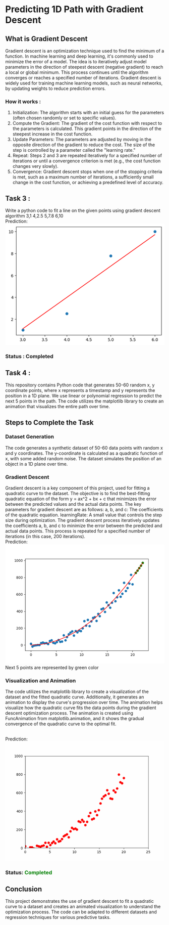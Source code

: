 # Predicting 1D Path with Gradient Descent
## What is Gradient Descent
Gradient descent is an optimization technique used to find the minimum of a function. In machine learning and deep learning, it's commonly used to minimize the error of a model. The idea is to iteratively adjust model parameters in the direction of steepest descent (negative gradient) to reach a local or global minimum. This process continues until the algorithm converges or reaches a specified number of iterations. Gradient descent is widely used for training machine learning models, such as neural networks, by updating weights to reduce prediction errors.
### How it works :
1. Initialization: The algorithm starts with an initial guess for the parameters (often chosen randomly or set to specific values).
2. Compute the Gradient: The gradient of the cost function with respect to the parameters is calculated. This gradient points in the direction of the steepest increase in the cost function.
3. Update Parameters: The parameters are adjusted by moving in the opposite direction of the gradient to reduce the cost. The size of the step is controlled by a parameter called the "learning rate."
4. Repeat: Steps 2 and 3 are repeated iteratively for a specified number of iterations or until a convergence criterion is met (e.g., the cost function changes very slowly).
5. Convergence: Gradient descent stops when one of the stopping criteria is met, such as a maximum number of iterations, a sufficiently small change in the cost function, or achieving a predefined level of accuracy.

## Task 3 :
Write a python code to fit a line on the given points using gradient descent algorithm
3,1
4,2.5
5,7.8
6,10
<br/>Prediction: <img src="./reg_t3.png" alt="Best fitted curve for 4 point" /> 
### Status : Completed

## Task 4 :
This repository contains Python code that generates 50-60 random x, y coordinate points, where x represents a timestamp and y represents the position in a 1D plane. We use linear or polynomial regression to predict the next 5 points in the path. The code utilizes the matplotlib library to create an animation that visualizes the entire path over time.

## Steps to Complete the Task
### Dataset Generation
The code generates a synthetic dataset of 50-60 data points with random x and y coordinates. The y-coordinate is calculated as a quadratic function of x, with some added random noise. The dataset simulates the position of an object in a 1D plane over time.
### Gradient Descent
Gradient descent is a key component of this project, used for fitting a quadratic curve to the dataset. The objective is to find the best-fitting quadratic equation of the form y = ax^2 + bx + c that minimizes the error between the predicted values and the actual data points. The key parameters for gradient descent are as follows:
a, b, and c: The coefficients of the quadratic equation.
learningRate: A small value that controls the step size during optimization.
The gradient descent process iteratively updates the coefficients a, b, and c to minimize the error between the predicted and actual data points. This process is repeated for a specified number of iterations (in this case, 200 iterations).
<br/>
Prediction: <img src="./Figure_1.png" alt="Regression" /> <br/>
Next 5 points are represented by green color
### Visualization and Animation
The code utilizes the matplotlib library to create a visualization of the dataset and the fitted quadratic curve. Additionally, it generates an animation to display the curve's progression over time. The animation helps visualize how the quadratic curve fits the data points during the gradient descent optimization process.
The animation is created using FuncAnimation from matplotlib.animation, and it shows the gradual convergence of the quadratic curve to the optimal fit.

<br/>Prediction: <img src="./quadraticAnimation.gif" alt="Prediction animation" /> 
### Status: <span style="color: green;">Completed</span>
## Conclusion
This project demonstrates the use of gradient descent to fit a quadratic curve to a dataset and creates an animated visualization to understand the optimization process. The code can be adapted to different datasets and regression techniques for various predictive tasks.
